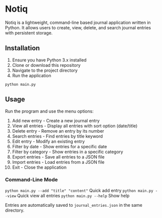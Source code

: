 # Notiq

Notiq is a lightweight, command-line based journal application written in Python. It allows users to create, view, delete, and search journal entries with persistent storage.

## Installation
1. Ensure you have Python 3.x installed
2. Clone or download this repository
3. Navigate to the project directory
4. Run the application

```
python main.py
```

## Usage
Run the program and use the menu options:
1. Add new entry - Create a new journal entry
2. View all entries - Display all entries with sort option (date/title)
3. Delete entry - Remove an entry by its number
4. Search entries - Find entries by title keyword
5. Edit entry - Modify an existing entry
6. Filter by date - Show entries for a specific date
7. Filter by category - Show entries in a specific category
8. Export entries - Save all entries to a JSON file
9. Import entries - Load entries from a JSON file
10. Exit - Close the application

### Command-Line Mode
```python main.py --add "title" "content"``` Quick add entry 
```python main.py --view``` Quick view all entries 
```python main.py --help``` Show help

Entries are automatically saved to `journal_entries.json` in the same directory.